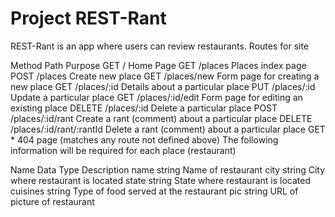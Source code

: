 # Project REST-Rant

REST-Rant is an app where users can review restaurants.
Routes for site

Method	Path	Purpose
GET	/	Home Page
GET	/places	Places index page
POST	/places	Create new place
GET	/places/new	Form page for creating a new place
GET	/places/:id	Details about a particular place
PUT	/places/:id	Update a particular place
GET	/places/:id/edit	Form page for editing an existing place
DELETE	/places/:id	Delete a particular place
POST	/places/:id/rant	Create a rant (comment) about a particular place
DELETE	/places/:id/rant/:rantId	Delete a rant (comment) about a particular place
GET	*	404 page (matches any route not defined above)
The following information will be required for each place (restaurant)

Name	Data Type	Description
name	string	Name of restaurant
city	string	City where restaurant is located
state	string	State where restaurant is located
cuisines	string	Type of food served at the restaurant
pic	string	URL of picture of restaurant